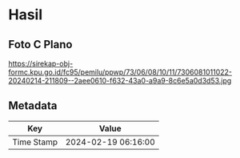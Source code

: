 # Hasil

## Foto C Plano

https://sirekap-obj-formc.kpu.go.id/fc95/pemilu/ppwp/73/06/08/10/11/7306081011022-20240214-211809--2aee0610-f632-43a0-a9a9-8c6e5a0d3d53.jpg


## Metadata

| Key        | Value               |
| ---------- | ------------------- |
| Time Stamp | 2024-02-19 06:16:00 |



